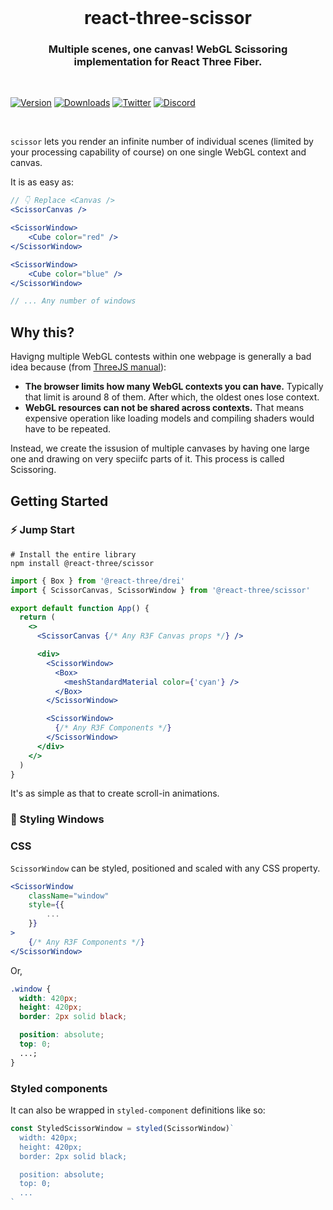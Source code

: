 <br />

<h1 align="center">react-three-scissor</h1>
<h3 align="center">Multiple scenes, one canvas! WebGL Scissoring implementation for React Three Fiber.</h3>

<br>

[![Version](https://img.shields.io/npm/v/@react-three/scissor?style=flat&colorA=000000&colorB=000000)](https://npmjs.com/package/@react-three/scissor)
[![Downloads](https://img.shields.io/npm/dt/react-three-scissor.svg?style=flat&colorA=000000&colorB=000000)](https://npmjs.com/package/@react-three/scissor)
[![Twitter](https://img.shields.io/twitter/follow/pmndrs?label=%40pmndrs&style=flat&colorA=000000&colorB=000000&logo=twitter&logoColor=000000)](https://twitter.com/pmndrs)
[![Discord](https://img.shields.io/discord/740090768164651008?style=flat&colorA=000000&colorB=000000&label=discord&logo=discord&logoColor=000000)](https://discord.gg/ZZjjNvJ)

<br>

`scissor` lets you render an infinite number of individual scenes (limited by your processing capability of course) on one single WebGL context and canvas.

It is as easy as:

```jsx
// 👇 Replace <Canvas />
<ScissorCanvas />

<ScissorWindow>
    <Cube color="red" />
</ScissorWindow>

<ScissorWindow>
    <Cube color="blue" />
</ScissorWindow>

// ... Any number of windows
```

## Why this?

Havigng multiple WebGL contests within one webpage is generally a bad idea because (from [ThreeJS manual](https://threejs.org/manual/?q=mul#en/multiple-scenes)):

- **The browser limits how many WebGL contexts you can have.** Typically that limit is around 8 of them. After which, the oldest ones lose context.
- **WebGL resources can not be shared across contexts.** That means expensive operation like loading models and compiling shaders would have to be repeated.

Instead, we create the issusion of multiple canvases by having one large one and drawing on very speciifc parts of it. This process is called Scissoring.

## Getting Started

### ⚡️ Jump Start

```shell
# Install the entire library
npm install @react-three/scissor
```

```jsx
import { Box } from '@react-three/drei'
import { ScissorCanvas, ScissorWindow } from '@react-three/scissor'

export default function App() {
  return (
    <>
      <ScissorCanvas {/* Any R3F Canvas props */} />

      <div>
        <ScissorWindow>
          <Box>
            <meshStandardMaterial color={'cyan'} />
          </Box>
        </ScissorWindow>

        <ScissorWindow>
          {/* Any R3F Components */}
        </ScissorWindow>
      </div>
    </>
  )
}
```

It's as simple as that to create scroll-in animations.

### 💅 Styling Windows

### CSS

`ScissorWindow` can be styled, positioned and scaled with any CSS property.

```jsx
<ScissorWindow
    className="window"
    style={{
        ...
    }}
>
    {/* Any R3F Components */}
</ScissorWindow>
```

Or,

```css
.window {
  width: 420px;
  height: 420px;
  border: 2px solid black;

  position: absolute;
  top: 0;
  ...;
}
```

### Styled components

It can also be wrapped in `styled-component` definitions like so:

```js
const StyledScissorWindow = styled(ScissorWindow)`
  width: 420px;
  height: 420px;
  border: 2px solid black;

  position: absolute;
  top: 0;
  ...
`
```
